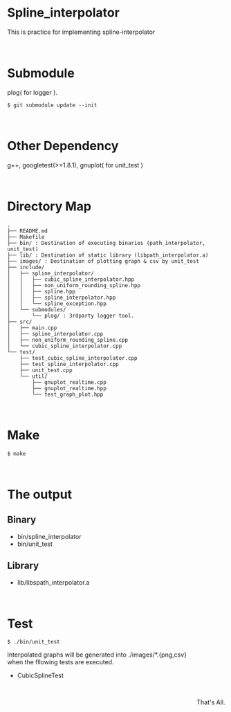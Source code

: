 Spline_interpolator
===

This is practice for implementing spline-interpolator

&nbsp;

# Submodule

plog( for logger ).

```
$ git submodule update --init
```

&nbsp;

# Other Dependency

g++, googletest(>=1.8.1), gnuplot( for unit_test )

&nbsp;

# Directory Map

```
.
├── README.md
├── Makefile
├── bin/ : Destination of executing binaries (path_interpolator, unit_test)
├── lib/ : Destination of static library (libpath_interpolator.a)
├── images/ : Destination of plotting graph & csv by unit_test
├── include/
│   ├── spline_interpolator/
│   │   ├── cubic_spline_interpolator.hpp
│   │   ├── non_uniform_rounding_spline.hpp
│   │   ├── spline.hpp
│   │   ├── spline_interpolator.hpp
│   │   └── spline_exception.hpp
│   └── submodules/
│       └── plog/ : 3rdparty logger tool.
├── src/
│   ├── main.cpp
│   ├── spline_interpolator.cpp
│   ├── non_uniform_rounding_spline.cpp
│   └── cubic_spline_interpolator.cpp
└── test/
    ├── test_cubic_spline_interpolator.cpp
    ├── test_spline_interpolator.cpp
    ├── unit_test.cpp
    └── util/
        ├── gnuplot_realtime.cpp
        ├── gnuplot_realtime.hpp
        └── test_graph_plot.hpp

```

&nbsp;

# Make

```
$ make
```

&nbsp;

# The output

## Binary

- bin/spline\_interpolator
- bin/unit\_test

## Library

- lib/libspath\_interpolator.a

&nbsp;

# Test

```
$ ./bin/unit_test
```

Interpolated graphs will be generated into ./images/*.{png,csv}  
when the fllowing tests are executed.

- CubicSplineTest


&nbsp;

<div align="right"> That's All. </div>

